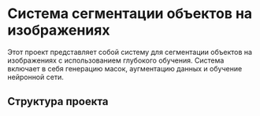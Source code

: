 # Система сегментации объектов на изображениях

Этот проект представляет собой систему для сегментации объектов на изображениях с использованием глубокого обучения. Система включает в себя генерацию масок, аугментацию данных и обучение нейронной сети.

## Структура проекта 
